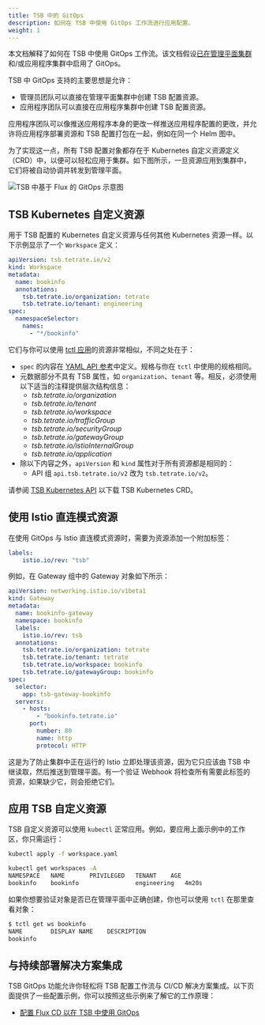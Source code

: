 ```yaml
---
title: TSB 中的 GitOps
description: 如何在 TSB 中使用 GitOps 工作流进行应用配置。
weight: 1
---
```


本文档解释了如何在 TSB 中使用 GitOps 工作流。该文档假设[已在管理平面集群](../../../operations/features/configure-gitops)和/或应用程序集群中启用了 GitOps。

TSB 中 GitOps 支持的主要思想是允许：
- 管理员团队可以直接在管理平面集群中创建 TSB 配置资源。
- 应用程序团队可以直接在应用程序集群中创建 TSB 配置资源。

应用程序团队可以像推送应用程序本身的更改一样推送应用程序配置的更改，并允许将应用程序部署资源和 TSB 配置打包在一起，例如在同一个 Helm 图中。

为了实现这一点，所有 TSB 配置对象都存在于 Kubernetes 自定义资源定义（CRD）中，以便可以轻松应用于集群。如下图所示，一旦资源应用到集群中，它们将被自动协调并转发到管理平面。

![TSB 中基于 Flux 的 GitOps 示意图](../../../assets/operations/gitops.svg)

## TSB Kubernetes 自定义资源

用于 TSB 配置的 Kubernetes 自定义资源与任何其他 Kubernetes 资源一样。以下示例显示了一个 `Workspace` 定义：

```yaml
apiVersion: tsb.tetrate.io/v2
kind: Workspace
metadata:
  name: bookinfo
  annotations:
    tsb.tetrate.io/organization: tetrate
    tsb.tetrate.io/tenant: engineering
spec:
  namespaceSelector:
    names:
      - "*/bookinfo"
```

它们与你可以使用 [tctl 应用](../../reference/cli/reference/apply)的资源非常相似，不同之处在于：

* `spec` 的内容在 [YAML API 参考](../../reference/yaml-api)中定义。规格与你在 `tctl` 中使用的规格相同。
* 元数据部分不具有 TSB 属性，如 `organization`、`tenant` 等。相反，必须使用以下适当的注释提供层次结构信息：
  * _tsb.tetrate.io/organization_
  * _tsb.tetrate.io/tenant_
  * _tsb.tetrate.io/workspace_
  * _tsb.tetrate.io/trafficGroup_
  * _tsb.tetrate.io/securityGroup_
  * _tsb.tetrate.io/gatewayGroup_
  * _tsb.tetrate.io/istioInternalGroup_
  * _tsb.tetrate.io/application_
* 除以下内容之外，`apiVersion` 和 `kind` 属性对于所有资源都是相同的：
  * API 组 `api.tsb.tetrate.io/v2` 改为 `tsb.tetrate.io/v2`。

请参阅 [TSB Kubernetes API](../../../reference/k8s-api/guide) 以下载 TSB Kubernetes CRD。

## 使用 Istio 直连模式资源

在使用 GitOps 与 Istio 直连模式资源时，需要为资源添加一个附加标签：

```yaml
labels:
    istio.io/rev: "tsb"
```

例如，在 Gateway 组中的 Gateway 对象如下所示：

```yaml
apiVersion: networking.istio.io/v1beta1
kind: Gateway
metadata:
  name: bookinfo-gateway
  namespace: bookinfo
  labels:
    istio.io/rev: tsb
  annotations:
    tsb.tetrate.io/organization: tetrate
    tsb.tetrate.io/tenant: tetrate
    tsb.tetrate.io/workspace: bookinfo
    tsb.tetrate.io/gatewayGroup: bookinfo
spec:
  selector:
    app: tsb-gateway-bookinfo
  servers:
    - hosts:
        - "bookinfo.tetrate.io"
      port:
        number: 80
        name: http
        protocol: HTTP
```

这是为了防止集群中正在运行的 Istio 立即处理该资源，因为它只应该由 TSB 中继读取，然后推送到管理平面。有一个验证 Webhook 将检查所有需要此标签的资源，如果缺少它，则会拒绝它们。

## 应用 TSB 自定义资源

TSB 自定义资源可以使用 `kubectl` 正常应用。例如，要应用上面示例中的工作区，你只需运行：

```bash
kubectl apply -f workspace.yaml

kubectl get workspaces -A
NAMESPACE   NAME       PRIVILEGED   TENANT    AGE
bookinfo    bookinfo                engineering   4m20s
```

如果你想要验证对象是否已在管理平面中正确创建，你也可以使用 `tctl` 在那里查看对象：

```bash
$ tctl get ws bookinfo
NAME        DISPLAY NAME    DESCRIPTION
bookinfo
```

## 与持续部署解决方案集成

TSB GitOps 功能允许你轻松将 TSB 配置工作流与 CI/CD 解决方案集成。以下页面提供了一些配置示例，你可以按照这些示例来了解它的工作原理：

* [配置 Flux CD 以在 TSB 中使用 GitOps](../flux)
